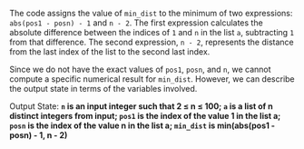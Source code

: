 The code assigns the value of `min_dist` to the minimum of two expressions: `abs(pos1 - posn) - 1` and `n - 2`. The first expression calculates the absolute difference between the indices of `1` and `n` in the list `a`, subtracting `1` from that difference. The second expression, `n - 2`, represents the distance from the last index of the list to the second last index.

Since we do not have the exact values of `pos1`, `posn`, and `n`, we cannot compute a specific numerical result for `min_dist`. However, we can describe the output state in terms of the variables involved.

Output State: **`n` is an input integer such that 2 ≤ n ≤ 100; `a` is a list of n distinct integers from input; `pos1` is the index of the value 1 in the list a; `posn` is the index of the value n in the list a; `min_dist` is min(abs(pos1 - posn) - 1, n - 2)**